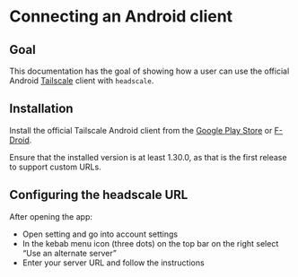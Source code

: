 # Connecting an Android client

## Goal

This documentation has the goal of showing how a user can use the official Android [Tailscale](https://tailscale.com) client with `headscale`.

## Installation

Install the official Tailscale Android client from the [Google Play Store](https://play.google.com/store/apps/details?id=com.tailscale.ipn) or [F-Droid](https://f-droid.org/packages/com.tailscale.ipn/).

Ensure that the installed version is at least 1.30.0, as that is the first release to support custom URLs.

## Configuring the headscale URL

After opening the app:

- Open setting and go into account settings
- In the kebab menu icon (three dots) on the top bar on the right select “Use an alternate server”
- Enter your server URL and follow the instructions
